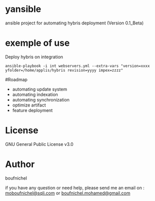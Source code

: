 # yansible
ansible project for automating hybris deployment (Version 0.1_Beta)

# exemple of use
Deploy hybris on integration
```
ansible-playbook -i int webservers.yml --extra-vars "version=xxxx yfolder=/home/applis/hybris revision=yyyy impex=zzzz"
```

#Roadmap
- automating update system
- automating indexation 
- automating synchronization
- optimize artifact
- feature deployment

# License
GNU General Public License v3.0

# Author
boufnichel

if you have any question or need help, please send me an email on : 
moboufnichel@sqli.com or boufnichel.mohamed@gmail.com

